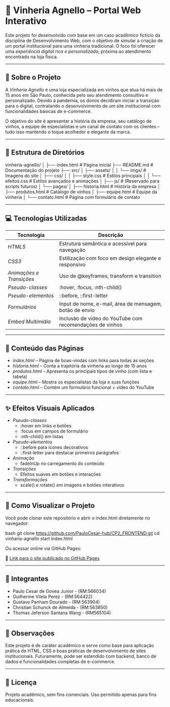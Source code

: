 # 🍷 Vinheria Agnello – Portal Web Interativo

Este projeto foi desenvolvido com base em um caso acadêmico fictício da disciplina de Desenvolvimento Web, com o objetivo de simular a criação de um portal institucional para uma vinheria tradicional. O foco foi oferecer uma *experiência digital rica e personalizada*, próxima ao atendimento encontrado na loja física.

---

## 🧠 Sobre o Projeto

A *Vinheria Agnello* é uma loja especializada em vinhos que atua há mais de 15 anos em São Paulo, conhecida pelo seu atendimento consultivo e personalizado. Devido à pandemia, os donos decidiram iniciar a transição para o digital, contratando o desenvolvimento de um site institucional com funcionalidades básicas de e-commerce.

O objetivo do site é apresentar a história da empresa, seu catálogo de vinhos, a equipe de especialistas e um canal de contato com os clientes – tudo isso mantendo o toque acolhedor e elegante da marca.

---

## 📂 Estrutura de Diretórios


vinheria-agnello/
│
├── index.html                  # Página inicial
├── README.md                   # Documentação do projeto
├── src/
│   ├── assets/
│   │   └── imgs/               # Imagens do site
│   ├── css/
│   │   ├── style.css           # Estilos principais
│   │   └── efeitos.css         # Estilos avançados e animações
│   ├── js/                     # (Reservado para scripts futuros)
│   └── pages/
│       ├── historia.html       # História da empresa
│       ├── produtos.html       # Catálogo de vinhos
│       ├── equipe.html         # Equipe da vinheria
│       └── contato.html        # Página com formulário de contato


---

## 💻 Tecnologias Utilizadas

| Tecnologia  | Descrição |
|-------------|-----------|
| *HTML5*   | Estrutura semântica e acessível para navegação |
| *CSS3*    | Estilização com foco em design elegante e responsivo |
| *Animações e Transições* | Uso de @keyframes, transform e transition |
| *Pseudo-classes* | :hover, :focus, :nth-child() |
| *Pseudo-elementos* | ::before, ::first-letter |
| *Formulários* | Input de nome, e-mail, área de mensagem, botão de envio |
| *Embed Multimídia* | Inclusão de vídeo do YouTube com recomendações de vinhos |

---

## 📄 Conteúdo das Páginas

- *index.html* – Página de boas-vindas com links para todas as seções
- *historia.html* – Conta a trajetória da vinheria ao longo de 15 anos
- *produtos.html* – Apresenta os principais tipos de vinho (com lista e tabela)
- *equipe.html* – Mostra os especialistas da loja e suas funções
- *contato.html* – Contém um formulário funcional + vídeo do YouTube

---

## ✨ Efeitos Visuais Aplicados

- *Pseudo-classes*
  - :hover em links e botões
  - :focus em campos de formulário
  - :nth-child() em listas
- *Pseudo-elementos*
  - ::before para ícones decorativos
  - ::first-letter para destacar primeiros parágrafos
- *Animação*
  - fadeInUp no carregamento do conteúdo
- *Transições*
  - Efeitos suaves em botões e interações
- *Transformações*
  - scale() e rotate() em imagens e botões interativos

---

## 🚀 Como Visualizar o Projeto

Você pode clonar este repositório e abrir o index.html diretamente no navegador:

bash
git clone https://github.com/PauloCesar-hub/CP2_FRONTEND.git
cd vinharia-agnello
start index.html


Ou acessar online via GitHub Pages:

🔗 [Link para o site publicado no GitHub Pages](https://paulocesar-hub.github.io/CP2_FRONTEND/)

---

## 👥 Integrantes

- Paulo Cesar de Govea Junior - (RM:566034)
- Guilherme Vilela Perez - (RM:564422)
- Gustavo Panham Dourado - (RM:563904)
- Christian Schunck de Almeida - (RM:563850)
- Thomas Jeferson Santana Wang - (RM565104)

---

## 📌 Observações

Este projeto é de caráter acadêmico e serve como base para aplicação prática de HTML, CSS e boas práticas de desenvolvimento de sites institucionais. Futuramente, pode ser estendido com backend, banco de dados e funcionalidades completas de e-commerce.

---

## 📜 Licença

Projeto acadêmico, sem fins comerciais. Uso permitido apenas para fins educacionais.
